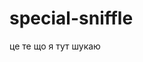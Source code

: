 # special-sniffle
це те що я тут шукаю                                                                                                                                                                                                                                                                                                                                                                                                                                                                                                         
